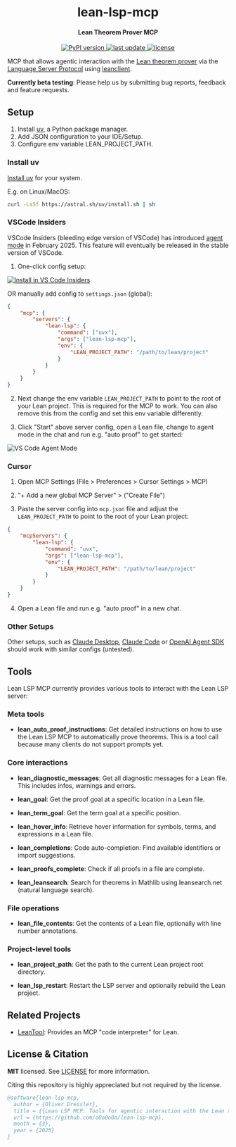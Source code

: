 <h1 align="center">
  lean-lsp-mcp
</h1>

<h4 align="center">Lean Theorem Prover MCP</h4>

<p align="center">
  <a href="https://pypi.org/project/lean-lsp-mcp/">
    <img src="https://img.shields.io/pypi/v/lean-lsp-mcp.svg" alt="PyPI version" />
  </a>
  <a href="">
    <img src="https://img.shields.io/github/last-commit/oOo0oOo/lean-lsp-mcp" alt="last update" />
  </a>
  <a href="https://github.com/oOo0oOo/lean-lsp-mcp/blob/master/LICENSE">
    <img src="https://img.shields.io/github/license/oOo0oOo/lean-lsp-mcp.svg" alt="license" />
  </a>
</p>

MCP that allows agentic interaction with the [Lean theorem prover](https://lean-lang.org/) via the [Language Server Protocol](https://microsoft.github.io/language-server-protocol/specifications/lsp/3.17/specification/) using [leanclient](https://github.com/oOo0oOo/leanclient).

**Currently beta testing**: Please help us by submitting bug reports, feedback and feature requests.

## Setup

1. Install [uv](https://docs.astral.sh/uv/getting-started/installation/), a Python package manager.
2. Add JSON configuration to your IDE/Setup.
3. Configure env variable LEAN_PROJECT_PATH.

### Install uv

[Install uv](https://docs.astral.sh/uv/getting-started/installation/) for your system.

E.g. on Linux/MacOS:

```bash
curl -LsSf https://astral.sh/uv/install.sh | sh
```

### VSCode Insiders

VSCode Insiders (bleeding edge version of VSCode) has introduced [agent mode](https://code.visualstudio.com/blogs/2025/02/24/introducing-copilot-agent-mode) in February 2025. This feature will eventually be released in the stable version of VSCode.

1. One-click config setup:

[<img alt="Install in VS Code Insiders" src="https://img.shields.io/badge/VS_Code_Insiders-VS_Code_Insiders?style=flat-square&label=Install%20MCP%20Server&color=24bfa5">](https://insiders.vscode.dev/redirect?url=vscode-insiders%3Amcp%2Finstall%3F%257B%2522name%2522%253A%2522lean-lsp%2522%252C%2522command%2522%253A%2522uvx%2522%252C%2522args%2522%253A%255B%2522lean-lsp-mcp%2522%255D%252C%2522env%2522%253A%257B%2522LEAN_PROJECT_PATH%2522%253A%2522path%2520to%2520lean%2520project%2520root%2522%257D%257D)


OR manually add config to `settings.json` (global):

```json
{
    "mcp": {
        "servers": {
            "lean-lsp": {
                "command": ["uvx"],
                "args": ["lean-lsp-mcp"],
                "env": {
                    "LEAN_PROJECT_PATH": "/path/to/lean/project"
                }
            }
        }
    }
}
```

2. Next change the env variable `LEAN_PROJECT_PATH` to point to the root of your Lean project. This is required for the MCP to work. You can also remove this from the config and set this env variable differently.

3. Click "Start" above server config, open a Lean file, change to agent mode in the chat and run e.g. "auto proof" to get started:

![VS Code Agent Mode](media/vscode_agent_mode.png)


### Cursor

1. Open MCP Settings (File > Preferences > Cursor Settings > MCP)

2. "+ Add a new global MCP Server" > ("Create File")

3. Paste the server config into `mcp.json` file and adjust the `LEAN_PROJECT_PATH` to point to the root of your Lean project:

```json
{
    "mcpServers": {
        "lean-lsp": {
            "command": "uvx",
            "args": ["lean-lsp-mcp"],
            "env": {
                "LEAN_PROJECT_PATH": "/path/to/lean/project"
            }
        }
    }
}
```

4. Open a Lean file and run e.g. "auto proof" in a new chat.


### Other Setups

Other setups, such as [Claude Desktop](https://modelcontextprotocol.io/quickstart/user), [Claude Code](https://docs.anthropic.com/en/docs/agents-and-tools/claude-code/tutorials#configure-mcp-servers) or [OpenAI Agent SDK](https://openai.github.io/openai-agents-python/mcp/) should work with similar configs (untested).


## Tools

Lean LSP MCP currently provides various tools to interact with the Lean LSP server:

### Meta tools

- **lean_auto_proof_instructions**:
    Get detailed instructions on how to use the Lean LSP MCP to automatically prove theorems. This is a tool call because many clients do not support prompts yet.

### Core interactions

- **lean_diagnostic_messages**:
    Get all diagnostic messages for a Lean file. This includes infos, warnings and errors.

- **lean_goal**:
    Get the proof goal at a specific location in a Lean file.

- **lean_term_goal**:
    Get the term goal at a specific position.

- **lean_hover_info**:
    Retrieve hover information for symbols, terms, and expressions in a Lean file.

- **lean_completions**:
    Code auto-completion: Find available identifiers or import suggestions.

- **lean_proofs_complete**:
    Check if all proofs in a file are complete.

- **lean_leansearch**:
    Search for theorems in Mathlib using leansearch.net (natural language search).

### File operations

- **lean_file_contents**:
    Get the contents of a Lean file, optionally with line number annotations.

### Project-level tools

- **lean_project_path**:
    Get the path to the current Lean project root directory.

- **lean_lsp_restart**:
    Restart the LSP server and optionally rebuild the Lean project.


## Related Projects

- [LeanTool](https://github.com/GasStationManager/LeanTool): Provides an MCP "code interpreter" for Lean.


## License & Citation

**MIT** licensed. See [LICENSE](LICENSE) for more information.

Citing this repository is highly appreciated but not required by the license.

```bibtex
@software{lean-lsp-mcp,
  author = {Oliver Dressler},
  title = {{Lean LSP MCP: Tools for agentic interaction with the Lean theorem prover}},
  url = {https://github.com/oOo0oOo/lean-lsp-mcp},
  month = {3},
  year = {2025}
}
```